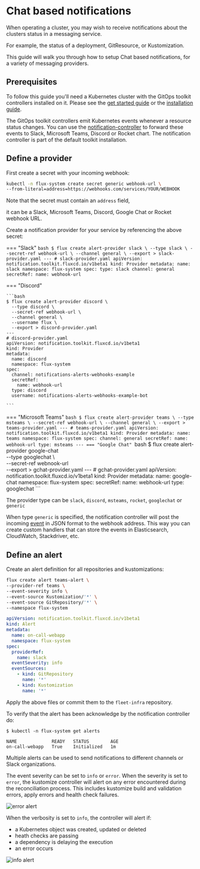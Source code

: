 # Chat based notifications

When operating a cluster, you may wish to receive notifications about the clusters status in a messaging service.

For example, the status of a deployment, GitResource, or Kustomization.

This guide will walk you through how to setup Chat based notifications, for a variety of messaging providers.

## Prerequisites

To follow this guide you'll need a Kubernetes cluster with the GitOps
toolkit controllers installed on it.
Please see the [get started guide](../get-started/index.md)
or the [installation guide](installation.md).

The GitOps toolkit controllers emit Kubernetes events whenever a resource status changes.
You can use the [notification-controller](../components/notification/controller.md)
to forward these events to Slack, Microsoft Teams, Discord or Rocket chart.
The notification controller is part of the default toolkit installation.


## Define a provider

First create a secret with your incoming webhook:

```sh
kubectl -n flux-system create secret generic webhook-url \
--from-literal=address=https://webhooks.com/services/YOUR/WEBHOOK
```

Note that the secret must contain an `address` field,

it can be a Slack, Microsoft Teams, Discord, Google Chat or Rocket webhook URL.

Create a notification provider for your service by referencing the above secret:

=== "Slack"
    ```bash
    $ flux create alert-provider slack \
      --type slack \
      --secret-ref webhook-url \
      --channel general \
      --export > slack-provider.yaml
    ---
    # slack-provider.yaml
    apiVersion: notification.toolkit.fluxcd.io/v1beta1
    kind: Provider
    metadata:
      name: slack
      namespace: flux-system
    spec:
      type: slack
      channel: general
      secretRef:
        name: webhook-url
    ```

=== "Discord"

    ```bash
    $ flux create alert-provider discord \
      --type discord \
      --secret-ref webhook-url \
      --channel general \
      --username flux \
      --export > discord-provider.yaml
    ---
    # discord-provider.yaml
    apiVersion: notification.toolkit.fluxcd.io/v1beta1
    kind: Provider
    metadata:
      name: discord
      namespace: flux-system
    spec:
      channel: notifications-alerts-webhooks-example
      secretRef:
        name: webhook-url
      type: discord
      username: notifications-alerts-webhooks-example-bot

    ```
=== "Microsoft Teams"
    ```bash
    $ flux create alert-provider teams \
      --type msteams \
      --secret-ref webhook-url \
      --channel general \
      --export > teams-provider.yaml
    ---
    # teams-provider.yaml
    apiVersion: notification.toolkit.fluxcd.io/v1beta1
    kind: Provider
    metadata:
      name: teams
      namespace: flux-system
    spec:
      channel: general
      secretRef:
        name: webhook-url
      type: msteams
    ---
=== "Google Chat"
    ```bash
    $ flux create alert-provider google-chat \
      --type googlechat \   
      --secret-ref webnook-url \
      --export > gchat-provider.yaml
    ---
    # gchat-provider.yaml
    apiVersion: notification.toolkit.fluxcd.io/v1beta1
    kind: Provider
    metadata:
      name: google-chat
      namespace: flux-system
    spec:
      secretRef:
        name: webhook-url
      type: googlechat
    ```


The provider type can be `slack`, `discord`, `msteams`, `rocket`,  `googlechat` or `generic`

When type `generic` is specified, the notification controller will post the incoming
[event](../components/notification/event.md) in JSON format to the webhook address.
This way you can create custom handlers that can store the events in
Elasticsearch, CloudWatch, Stackdriver, etc.

## Define an alert

Create an alert definition for all repositories and kustomizations:

```bash
flux create alert teams-alert \
--provider-ref teams \
--event-severity info \
--event-source Kustomization/'*' \
--event-source GitRepository/'*' \
--namespace flux-system

```
```yaml
apiVersion: notification.toolkit.fluxcd.io/v1beta1
kind: Alert
metadata:
  name: on-call-webapp
  namespace: flux-system
spec:
  providerRef:
    name: slack
  eventSeverity: info
  eventSources:
    - kind: GitRepository
      name: '*'
    - kind: Kustomization
      name: '*'
```

Apply the above files or commit them to the `fleet-infra` repository.

To verify that the alert has been acknowledge by the notification controller do:

```console
$ kubectl -n flux-system get alerts

NAME             READY   STATUS        AGE
on-call-webapp   True    Initialized   1m
```

Multiple alerts can be used to send notifications to different channels or Slack organizations.

The event severity can be set to `info` or `error`.
When the severity is set to `error`, the kustomize controller will alert on any error
encountered during the reconciliation process.
This includes kustomize build and validation errors,
apply errors and health check failures.

![error alert](../_files/slack-error-alert.png)

When the verbosity is set to `info`, the controller will alert if:

* a Kubernetes object was created, updated or deleted
* heath checks are passing
* a dependency is delaying the execution
* an error occurs

![info alert](../_files/slack-info-alert.png)
